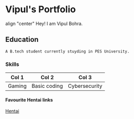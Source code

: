 # Vipul's Portfolio

align "center" Hey! I am Vipul Bohra.
<br>

## Education

`A B.tech student currently stuyding in PES University.`

### Skills
Col 1  |      Col 2   |  Col 3
-------|--------------|--------------
Gaming | Basic coding | Cybersecurity

#### Favourite Hentai links

[Hentai](https://youtube.com)
